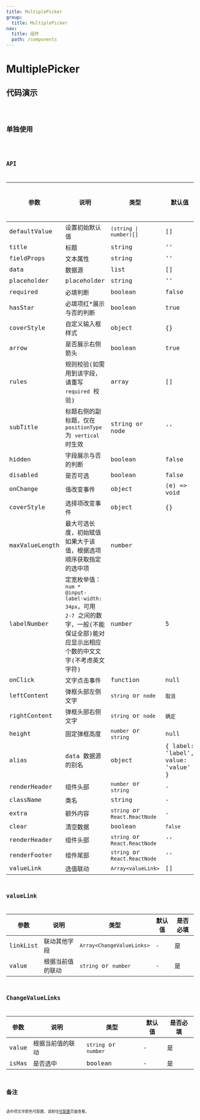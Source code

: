 ```yaml
---
title: MultiplePicker
group:
  title: MultiplePicker
nav:
  title: 组件
  path: /components
---
```


# MultiplePicker

## 代码演示

<code src="./demo/index.tsx" />

## 单独使用

<code src="./demo/single.tsx" />

## API

| 参数           | 说明                                                                                                                                  | 类型                          | 默认值                             | 是否必填 |
| -------------- | ------------------------------------------------------------------------------------------------------------------------------------- | ----------------------------- | ---------------------------------- | -------- |
| defaultValue   | 设置初始默认值                                                                                                                        | `(string \| number)[]`        | []                                 | 否       |
| title          | 标题                                                                                                                                  | string                        | ''                                 | 是       |
| fieldProps     | 文本属性                                                                                                                              | string                        | ''                                 | 是       |
| data           | 数据源                                                                                                                                | list                          | []                                 | 是       |
| placeholder    | placeholder                                                                                                                           | string                        | ''                                 | 否       |
| required       | 必填判断                                                                                                                              | boolean                       | false                              | 否       |
| hasStar        | 必填项红\*展示与否的判断                                                                                                              | boolean                       | true                               | 否       |
| coverStyle     | 自定义输入框样式                                                                                                                      | object                        | {}                                 | 否       |
| arrow          | 是否展示右侧箭头                                                                                                                      | boolean                       | true                               | 否       |
| rules          | 规则校验(如需用到该字段，请重写 `required` 校验)                                                                                      | array                         | []                                 | 否       |
| subTitle       | 标题右侧的副标题，仅在 `positionType` 为 `vertical` 时生效                                                                            | string or node                | ''                                 | 否       |
| hidden         | 字段展示与否的判断                                                                                                                    | boolean                       | false                              | 否       |
| disabled       | 是否可选                                                                                                                              | boolean                       | false                              | 否       |
| onChange       | 值改变事件                                                                                                                            | object                        | (e) => void                        | 否       |
| coverStyle     | 选择项改变事件                                                                                                                        | object                        | {}                                 | 否       |
| maxValueLength | 最大可选长度，初始赋值如果大于该值，根据选项顺序获取指定的选中项                                                                      | number                        |                                    | 否       |
| labelNumber    | 定宽枚举值：`num * @input-label-width: 34px`，可用 `2-7` 之间的数字，一般(不能保证全部)能对应显示出相应个数的中文文字(不考虑英文字符) | number                        | 5                                  | 否       |
| onClick        | 文字点击事件                                                                                                                          | function                      | null                               | 否       |
| leftContent    | 弹框头部左侧文字                                                                                                                      | `string` or `node`            | `取消`                             | 否       |
| rightContent   | 弹框头部右侧文字                                                                                                                      | `string` or `node`            | `确定`                             | 否       |
| height         | 固定弹框高度                                                                                                                          | `number` or `string`          | null                               | 否       |
| alias          | data 数据源的别名                                                                                                                     | object                        | { label: 'label', value: 'value' } | 否       |
| renderHeader   | 组件头部                                                                                                                              | `number` or `string`          | -                                  | 否       |
| className      | 类名                                                                                                                                  | string                        | -                                  | 否       |
| extra          | 额外内容                                                                                                                              | `string` or `React.ReactNode` | -                                  | 否       |
| clear          | 清空数据                                                                                                                              | boolean                       | `false`                            | 否       |
| renderHeader   | 组件头部                                                                                                                              | `string` or `React.ReactNode` | ''                                 | 否       |
| renderFooter   | 组件尾部                                                                                                                              | `string` or `React.ReactNode` | ''                                 | 否       |
| valueLink      | 选值联动                                                                                                                              | `Array<valueLink>`            | []                                 | 否       |

## valueLink

| 参数     | 说明             | 类型                      | 默认值 | 是否必填 |
| -------- | ---------------- | ------------------------- | ------ | -------- |
| linkList | 联动其他字段     | `Array<ChangeValueLinks>` | -      | 是       |
| value    | 根据当前值的联动 | `string` or `number`      | -      | 是       |

## ChangeValueLinks

| 参数  | 说明             | 类型                 | 默认值 | 是否必填 |
| ----- | ---------------- | -------------------- | ------ | -------- |
| value | 根据当前值的联动 | `string` or `number` | -      | 是       |
| isHas | 是否选中         | boolean              | -      | 是       |

## 备注

选中项文字颜色可配置，请前往[可配置](https://dform.alitajs.com/setting)页面查看。
